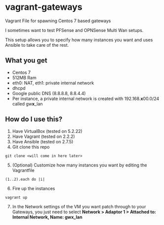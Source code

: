 # vagrant-gateways
Vagrant File for spawning Centos 7 based gateways

I sometimes want to test PFSense and OPNSense Multi Wan setups.

This setup allows you to specify how many instances you want and uses Ansible to take care of the rest.

## What you get

- Centos 7
- 512MB Ram
- eth0: NAT, eth1: private internal network
- dhcpd
- Google public DNS (8.8.8.8, 8.8.4.4)
- Per instance, a private internal network is created with 192.168.**x**00.0/24 called gw**x**_lan

## How do I use this?

1. Have VirtualBox (tested on 5.2.22)
2. Have Vagrant (tested on 2.2.2)
3. Have Ansible (tested on 2.7.5)
4. Git clone this repo
```
git clone <will come in here later>
```
5. (Optional) Customize how many instances you want by editing the Vagrantfile
```
(1..2).each do |i|
```
6. Fire up the instances
```
vagrant up
```
7. In the Network settings of the VM you want patch through to your Gateways, you just need to select **Network > Adaptor 1 > Attached to: Internal Network, Name: gwx_lan**
